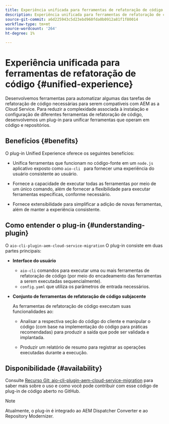 ```yaml
---
title: Experiência unificada para ferramentas de refatoração de código
description: Experiência unificada para ferramentas de refatoração de código
source-git-commit: a6d225943c5d23ebd960fda0b0912a81f1f80014
workflow-type: tm+mt
source-wordcount: '264'
ht-degree: 1%

---
```


# Experiência unificada para ferramentas de refatoração de código {#unified-experience}

Desenvolvemos ferramentas para automatizar algumas das tarefas de refatoração de código necessárias para serem compatíveis com AEM as a Cloud Service. Para reduzir a complexidade associada à instalação e configuração de diferentes ferramentas de refatoração de código, desenvolvemos um plug-in para unificar ferramentas que operam em código e repositórios.

## Benefícios {#benefits}

O plug-in Unified Experience oferece os seguintes benefícios:

* Unifica ferramentas que funcionam no código-fonte em um `node.js` aplicativo exposto como `aio-cli ` para fornecer uma experiência do usuário consistente ao usuário.

* Fornece a capacidade de executar todas as ferramentas por meio de um único comando, além de fornecer a flexibilidade para executar ferramentas específicas, conforme necessário.

* Fornece extensibilidade para simplificar a adição de novas ferramentas, além de manter a experiência consistente.

## Como entender o plug-in {#understanding-plugin}

O `aio-cli-plugin-aem-cloud-service-migration` O plug-in consiste em duas partes principais:

* **Interface do usuário**

   * `aio-cli` comandos para executar uma ou mais ferramentas de refatoração de código (por meio do encadeamento das ferramentas a serem executadas sequencialmente).
   * `config.yaml` que utiliza os parâmetros de entrada necessários.

* **Conjunto de ferramentas de refatoração de código subjacente**

   As ferramentas de refatoração de código executam suas funcionalidades ao:

   * Analisar a respectiva seção do código do cliente e manipular o código (com base na implementação do código para práticas recomendadas) para produzir a saída que pode ser validada e implantada.

   * Produzir um relatório de resumo para registrar as operações executadas durante a execução.

## Disponibilidade {#availability}

Consulte [Recurso Git: aio-cli-plugin-aem-cloud-service-migration](https://github.com/adobe/aio-cli-plugin-aem-cloud-service-migration) para saber mais sobre o uso e como você pode contribuir com esse código de plug-in de código aberto no GitHub.

>[!NOTE]
>Atualmente, o plug-in é integrado ao AEM Dispatcher Converter e ao Repository Modernizer.
